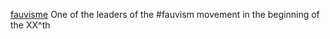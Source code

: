 [fauvisme](https://en.wikipedia.org/wiki/Fauvism)
One of the leaders of the #fauvism movement in the beginning of the XX^th